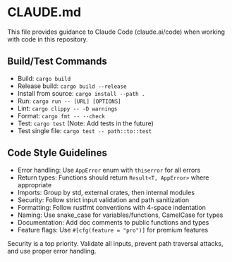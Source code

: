 # CLAUDE.md

This file provides guidance to Claude Code (claude.ai/code) when working with code in this repository.

## Build/Test Commands
- Build: `cargo build`
- Release build: `cargo build --release`
- Install from source: `cargo install --path .`
- Run: `cargo run -- [URL] [OPTIONS]`
- Lint: `cargo clippy -- -D warnings`
- Format: `cargo fmt -- --check`
- Test: `cargo test` (Note: Add tests in the future)
- Test single file: `cargo test -- path::to::test`

## Code Style Guidelines
- Error handling: Use `AppError` enum with `thiserror` for all errors
- Return types: Functions should return `Result<T, AppError>` where appropriate
- Imports: Group by std, external crates, then internal modules
- Security: Follow strict input validation and path sanitization
- Formatting: Follow rustfmt conventions with 4-space indentation
- Naming: Use snake_case for variables/functions, CamelCase for types
- Documentation: Add doc comments to public functions and types
- Feature flags: Use `#[cfg(feature = "pro")]` for premium features

Security is a top priority. Validate all inputs, prevent path traversal attacks, and use proper error handling.